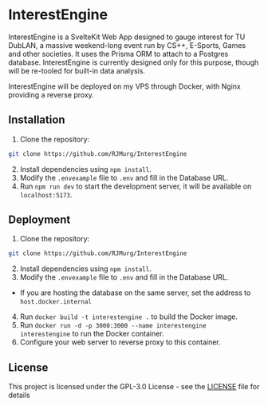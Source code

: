 # InterestEngine

InterestEngine is a SvelteKit Web App designed to gauge interest for TU DubLAN, a massive weekend-long event run by CS++, E-Sports, Games and other societies. It uses the Prisma ORM to attach to a Postgres database. InterestEngine is currently designed only for this purpose, though will be re-tooled for built-in data analysis.

InterestEngine will be deployed on my VPS through Docker, with Nginx providing a reverse proxy.

## Installation

1. Clone the repository:

```bash
git clone https://github.com/RJMurg/InterestEngine
```

2. Install dependencies using `npm install`.
3. Modify the `.envexample` file to `.env` and fill in the Database URL.
4. Run `npm run dev` to start the development server, it will be available on `localhost:5173`.

## Deployment

1. Clone the repository:

```bash
git clone https://github.com/RJMurg/InterestEngine
```

2. Install dependencies using `npm install`.
3. Modify the `.envexample` file to `.env` and fill in the Database URL.
- If you are hosting the database on the same server, set the address to `host.docker.internal`
4. Run `docker build -t interestengine .` to build the Docker image.
5. Run `docker run -d -p 3000:3000 --name interestengine interestengine` to run the Docker container.
6. Configure your web server to reverse proxy to this container.

## License

This project is licensed under the GPL-3.0 License - see the [LICENSE](LICENSE) file for details
